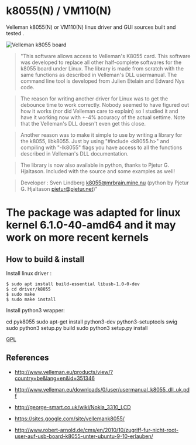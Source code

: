 k8055(N) / VM110(N)
=====
Velleman k8055(N) or VM110(N) linux driver and GUI sources built and tested .

![Velleman k8055 board](https://raw.github.com/rm-hull/k8055/master/k8055.jpg)



>"This software allows access to Velleman's K8055 card. This software was
developed to replace all other half-complete softwares for the k8055 board
under Linux. The library is made from scratch with the same functions as
described in Velleman's DLL usermanual. The command line tool is developed from
Julien Etelain and Edward Nys code.

>The reason for writing another driver for Linux was to get the debounce time to
work correctly. Nobody seemed to have figured out how it works (nor did
Velleman care to explain) so I studied it and have it working now with +-4%
accuracy of the actual settime. Note that the Velleman's DLL doesn't even get
this close.

>Another reason was to make it simple to use by writing a library for the k8055,
libk8055. Just by using "#include <k8055.h>" and compiling with "-lk8055" flags
you have access to all the functions described in Velleman's DLL documentation.

>The library is now also available in python, thanks to Pjetur G. Hjaltason.
Included with the source and some examples as well!

>Developer : Sven Lindberg <k8055@mrbrain.mine.nu> (python by Pjetur G.
Hjaltason <pjetur@pjetur.net>)"

# The package was adapted for linux kernel 6.1.0-40-amd64 and it may work on more recent kernels

How to build & install
----------------------
Install linux driver :

    $ sudo apt install build-essential libusb-1.0-0-dev
    $ cd driver/k8055
    $ sudo make 
    $ sudo make install

Install python3 wrapper:

cd pyk8055
sudo apt-get install python3-dev python3-setuptools swig
sudo python3 setup.py build
sudo python3 setup.py install
   

[GPL](http://www.gnu.org/licenses/gpl.html)

References
----------
* http://www.velleman.eu/products/view/?country=be&lang=en&id=351346

* http://www.velleman.eu/downloads/0/user/usermanual_k8055_dll_uk.pdf

* http://george-smart.co.uk/wiki/Nokia_3310_LCD

* https://sites.google.com/site/vellemank8055/

* http://www.robert-arnold.de/cms/en/2010/10/zugriff-fur-nicht-root-user-auf-usb-board-k8055-unter-ubuntu-9-10-erlauben/

